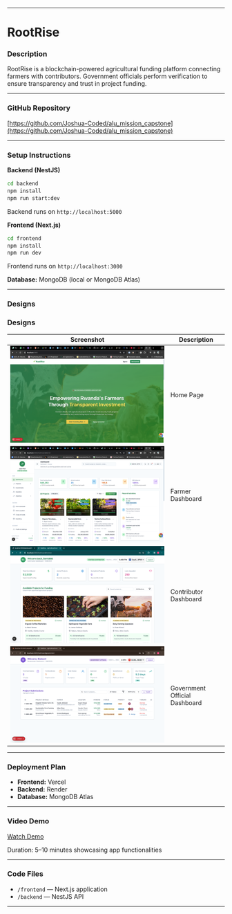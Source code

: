 
---

# RootRise

### Description
RootRise is a blockchain-powered agricultural funding platform connecting farmers with contributors. Government officials perform verification to ensure transparency and trust in project funding.

---

### GitHub Repository
[https://github.com/Joshua-Coded/alu_mission_capstone](https://github.com/Joshua-Coded/alu_mission_capstone)

---

### Setup Instructions

**Backend (NestJS)**
```bash
cd backend
npm install
npm run start:dev
```
Backend runs on `http://localhost:5000`

**Frontend (Next.js)**
```bash
cd frontend
npm install
npm run dev
```
Frontend runs on `http://localhost:3000`

**Database:** MongoDB (local or MongoDB Atlas)

---

### Designs
### Designs

| Screenshot | Description |
|------------|-------------|
| ![](screenshots/home-page.png) | Home Page |
| ![](screenshots/farmer-dashboard.png) | Farmer Dashboard |
| ![](screenshots/contributor-dashboard.png) | Contributor Dashboard |
| ![](screenshots/government-dashboard.png) | Government Official Dashboard |
---

### Deployment Plan
- **Frontend:** Vercel
- **Backend:** Render
- **Database:** MongoDB Atlas

---

### Video Demo
[Watch Demo](https://www.youtube.com/watch?v=rtid3PgqWT0)

Duration: 5–10 minutes showcasing app functionalities

---

### Code Files
- `/frontend` — Next.js application
- `/backend` — NestJS API

---

